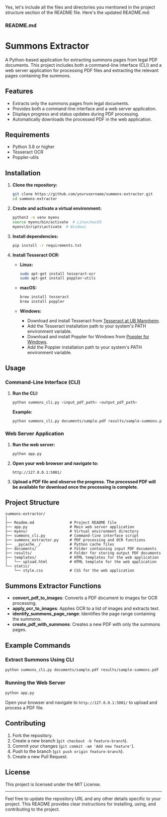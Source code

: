 Yes, let's include all the files and directories you mentioned in the project structure section of the README file. Here's the updated README.md:

### README.md

# Summons Extractor

A Python-based application for extracting summons pages from legal PDF documents. This project includes both a command-line interface (CLI) and a web server application for processing PDF files and extracting the relevant pages containing the summons.

## Features

- Extracts only the summons pages from legal documents.
- Provides both a command-line interface and a web server application.
- Displays progress and status updates during PDF processing.
- Automatically downloads the processed PDF in the web application.

## Requirements

- Python 3.8 or higher
- Tesseract OCR
- Poppler-utils

## Installation

1. **Clone the repository:**

    ```bash
    git clone https://github.com/yourusername/summons-extractor.git
    cd summons-extractor
    ```

2. **Create and activate a virtual environment:**

    ```bash
    python3 -m venv myenv
    source myenv/bin/activate  # Linux/macOS
    myenv\Scripts\activate  # Windows
    ```

3. **Install dependencies:**

    ```bash
    pip install -r requirements.txt
    ```

4. **Install Tesseract OCR:**

    - **Linux:**

        ```bash
        sudo apt-get install tesseract-ocr
        sudo apt-get install poppler-utils
        ```

    - **macOS:**

        ```bash
        brew install tesseract
        brew install poppler
        ```

    - **Windows:**

        - Download and install Tesseract from [Tesseract at UB Mannheim](https://github.com/UB-Mannheim/tesseract/wiki).
        - Add the Tesseract installation path to your system's PATH environment variable.
        - Download and install Poppler for Windows from [Poppler for Windows](http://blog.alivate.com.au/poppler-windows/).
        - Add the Poppler installation path to your system's PATH environment variable.

## Usage

### Command-Line Interface (CLI)

1. **Run the CLI:**

    ```bash
    python summons_cli.py <input_pdf_path> <output_pdf_path>
    ```

    **Example:**

    ```bash
    python summons_cli.py documents/sample.pdf results/sample-summons.pdf
    ```

### Web Server Application

1. **Run the web server:**

    ```bash
    python app.py
    ```

2. **Open your web browser and navigate to:**

    ```
    http://127.0.0.1:5001/
    ```

3. **Upload a PDF file and observe the progress. The processed PDF will be available for download once the processing is complete.**

## Project Structure

```
summons-extractor/
│
├── Readme.md                # Project README file
├── app.py                   # Main web server application
├── myenv/                   # Virtual environment directory
├── summons_cli.py           # Command-line interface script
├── summons_extractor.py     # PDF processing and OCR functions
├── __pycache__/             # Python cache files
├── documents/               # Folder containing input PDF documents
├── results/                 # Folder for storing output PDF documents
├── templates/               # HTML templates for the web application
│   └── upload.html          # HTML template for the web application
└── static/
    └── style.css            # CSS for the web application
```

## Summons Extractor Functions

- **convert_pdf_to_images**: Converts a PDF document to images for OCR processing.
- **apply_ocr_to_images**: Applies OCR to a list of images and extracts text.
- **identify_summons_page_range**: Identifies the page range containing the summons.
- **create_pdf_with_summons**: Creates a new PDF with only the summons pages.

## Example Commands

### Extract Summons Using CLI

```bash
python summons_cli.py documents/sample.pdf results/sample-summons.pdf
```

### Running the Web Server

```bash
python app.py
```

Open your browser and navigate to `http://127.0.0.1:5001/` to upload and process a PDF file.

## Contributing

1. Fork the repository.
2. Create a new branch (`git checkout -b feature-branch`).
3. Commit your changes (`git commit -am 'Add new feature'`).
4. Push to the branch (`git push origin feature-branch`).
5. Create a new Pull Request.

## License

This project is licensed under the MIT License.

---

Feel free to update the repository URL and any other details specific to your project. This README provides clear instructions for installing, using, and contributing to the project.
